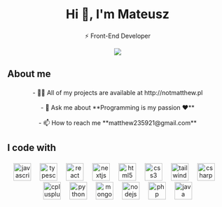 <h1 align="center">Hi 👋, I'm Mateusz</h1>

###

<p align="center">⚡ Front-End Developer</p>

<div align="center">
  <img src="https://profile-counter.glitch.me/matthew23596/count.svg?"  />
</div>

###

<h2 align="left">About me</h2>

###

<p align="center">- 👨‍💻 All of my projects are available at http://notmatthew.pl<br><br>- 💬 Ask me about **Programming is my passion ❤️**<br><br>- 📫 How to reach me **matthew235921@gmail.com**</p>

###

<h2 align="left">I code with</h2>

###

<div align="center">
  <img src="https://cdn.jsdelivr.net/gh/devicons/devicon/icons/javascript/javascript-original.svg" height="40" alt="javascript logo"  />
  <img width="12" />
  <img src="https://cdn.jsdelivr.net/gh/devicons/devicon/icons/typescript/typescript-original.svg" height="40" alt="typescript logo"  />
  <img width="12" />
  <img src="https://cdn.jsdelivr.net/gh/devicons/devicon/icons/react/react-original.svg" height="40" alt="react logo"  />
  <img width="12" />
  <img src="https://cdn.jsdelivr.net/gh/devicons/devicon/icons/nextjs/nextjs-original.svg" height="40" alt="nextjs logo"  />
  <img width="12" />
  <img src="https://cdn.jsdelivr.net/gh/devicons/devicon/icons/html5/html5-original.svg" height="40" alt="html5 logo"  />
  <img width="12" />
  <img src="https://cdn.jsdelivr.net/gh/devicons/devicon/icons/css3/css3-original.svg" height="40" alt="css3 logo"  />
  <img width="12" />
  <img src="https://cdn.jsdelivr.net/gh/devicons/devicon/icons/tailwindcss/tailwindcss-original-wordmark.svg" height="40" alt="tailwindcss logo"  />
  <img width="12" />
  <img src="https://cdn.jsdelivr.net/gh/devicons/devicon/icons/csharp/csharp-original.svg" height="40" alt="csharp logo"  />
  <img width="12" />
  <img src="https://cdn.jsdelivr.net/gh/devicons/devicon/icons/cplusplus/cplusplus-original.svg" height="40" alt="cplusplus logo"  />
  <img width="12" />
  <img src="https://cdn.jsdelivr.net/gh/devicons/devicon/icons/python/python-original.svg" height="40" alt="python logo"  />
   <img width="12" />
  <img src="https://cdn.jsdelivr.net/gh/devicons/devicon/icons/mongodb/mongodb-original.svg" height="40" alt="mongodb logo" />
   <img width="12" />
    <img src="https://cdn.jsdelivr.net/gh/devicons/devicon/icons/nodejs/nodejs-original.svg" height="40" alt="nodejs logo" />
    <img width="12" />
   <img src="https://cdn.jsdelivr.net/gh/devicons/devicon/icons/php/php-original.svg" height="40" alt="php logo" />
      <img width="12" />
   <img src="https://cdn.jsdelivr.net/gh/devicons/devicon/icons/java/java-original.svg" height="40" alt="java logo" />
</div>

###
